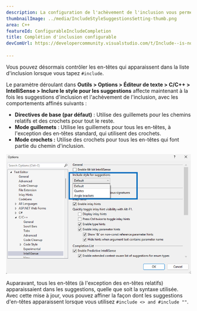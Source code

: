 ```yaml
---
description: La configuration de l'achèvement de l'inclusion vous permet de contrôler quels en-têtes apparaissent dans la liste d'achèvement de l'inclusion.
thumbnailImage: ../media/IncludeStyleSuggestionsSetting-thumb.png
area: C++
featureId: ConfigurableIncludeCompletion
title: Complétion d'inclusion configurable
devComUrl: https://developercommunity.visualstudio.com/t/Include--is-now-behaving-the-same-as-/10538420

---
```



Vous pouvez désormais contrôler les en-têtes qui apparaissent dans la liste d'inclusion lorsque vous tapez `#include`.

Le paramètre déroulant dans **Outils > Options > Éditeur de texte > C/C++ > IntelliSense > Inclure le style pour les suggestions** affecte maintenant à la fois les suggestions d'inclusion et l'achèvement de l'inclusion, avec les comportements affinés suivants :

- **Directives de base (par défaut)** : Utilise des guillemets pour les chemins relatifs et des crochets pour tout le reste.
- **Mode guillemets** : Utilise les guillemets pour tous les en-têtes, à l'exception des en-têtes standard, qui utilisent des crochets.
- **Mode crochets :** Utilise des crochets pour tous les en-têtes qui font partie du chemin d'inclusion.

![Style d'inclusion pour le paramétrage des suggestions](../media/IncludeStyleSuggestionsSetting.png)

Auparavant, tous les en-têtes (à l'exception des en-têtes relatifs) apparaissaient dans les suggestions, quelle que soit la syntaxe utilisée. Avec cette mise à jour, vous pouvez affiner la façon dont les suggestions d'en-têtes apparaissent lorsque vous utilisez `#include <> and #include ""`.
